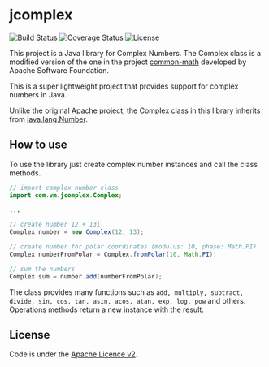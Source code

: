 # jcomplex

[![Build Status](https://travis-ci.org/vmicelli/jcomplex.svg?branch=master)](https://travis-ci.org/vmicelli/jcomplex)
[![Coverage Status](https://coveralls.io/repos/github/vmicelli/jcomplex/badge.svg?branch=master)](https://coveralls.io/github/vmicelli/jcomplex?branch=master)
[![License](http://img.shields.io/:license-apache-blue.svg)](http://www.apache.org/licenses/LICENSE-2.0.html)

This project is a Java library for Complex Numbers. The Complex class is a modified version of the one in the project 
[common-math](https://github.com/apache/commons-math) developed by Apache Software Foundation.

This is a super lightweight project that provides support for complex numbers in Java.

Unlike the original Apache project, the Complex class in this library inherits from 
[java.lang.Number](https://docs.oracle.com/javase/8/docs/api/java/lang/Number.html).

How to use
----------

To use the library just create complex number instances and call the class methods.
```java
// import complex number class
import com.vm.jcomplex.Complex;

...

// create number 12 + 13i
Complex number = new Complex(12, 13);

// create number for polar coordinates (modulus: 10, phase: Math.PI)
Complex numberFromPolar = Complex.fromPolar(10, Math.PI);

// sum the numbers
Complex sum = number.add(numberFromPolar);

```
The class provides many functions such as ```add, multiply, subtract, divide, sin, cos, tan, asin, acos, atan, exp, log, pow``` and others. Operations methods return a new instance with the result.

License
-------
Code is under the [Apache Licence v2](https://www.apache.org/licenses/LICENSE-2.0.txt).
